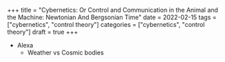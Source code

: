 +++
title = "Cybernetics: Or Control and Communication in the Animal and the Machine: Newtonian And Bergsonian Time"
date = 2022-02-15
tags = ["cybernetics", "control theory"]
categories = ["cybernetics", "control theory"]
draft = true
+++

* Alexa 
  * Weather vs Cosmic bodies